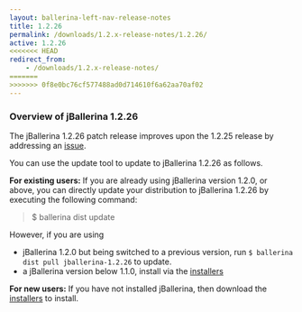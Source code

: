 ```yaml
---
layout: ballerina-left-nav-release-notes
title: 1.2.26
permalink: /downloads/1.2.x-release-notes/1.2.26/
active: 1.2.26
<<<<<<< HEAD
redirect_from:
    - /downloads/1.2.x-release-notes/
=======
>>>>>>> 0f8e0bc76cf577488ad0d714610f6a62aa70af02
---
```


### Overview of jBallerina 1.2.26

The jBallerina 1.2.26 patch release improves upon the 1.2.25 release by addressing an [issue](https://github.com/ballerina-platform/ballerina-lang/issues/35360).

You can use the update tool to update to jBallerina 1.2.26 as follows.

**For existing users:**
If you are already using jBallerina version 1.2.0, or above, you can directly update your distribution to jBallerina 1.2.26 by executing the following command:

> $ ballerina dist update

However, if you are using

- jBallerina 1.2.0 but being switched to a previous version, run `$ ballerina dist pull jballerina-1.2.26` to update.
- a jBallerina version below 1.1.0, install via the [installers](https://ballerina.io/downloads/)

**For new users:**
If you have not installed jBallerina, then download the [installers](https://ballerina.io/downloads/) to install.

<style>.cGitButtonContainer, .cBallerinaTocContainer {display:none;}</style>



